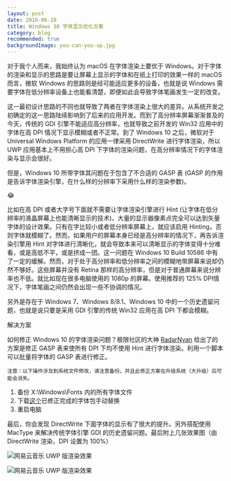 ```yaml
---
layout: post
date: 2016-06-28
title: Windows 10 字体显示优化方案
category: blog
recommended: true
backgroundImage: you-can-you-up.jpg
---
```


对于我个人而来，我始终认为 macOS 在字体渲染上要优于 Windows。对于字体的渲染和显示的思路是要让屏幕上显示的字体和在纸上打印的效果一样的 macOS 而言，微软 Windows 的思路则是经可能适应更多的设备，也就是说 Windows 需要字体在低分辨率设备上也能看清楚，即便如此会导致字体笔画发生一定的改变。

这一最初设计思路的不同也就导致了两者在字体渲染上很大的差异。从系统开发之初确定的这一思路陆续影响到了后来的应用开发。而到了高分辨率屏幕渐渐普及的今天，传统的 GDI 引擎不能适应高分辨率，也就导致之前开发的 Win32 应用中的字体在高 DPI 情况下显示模糊或者不正常。到了 Windows 10 之后，微软对于 Universal Windows Platform 的应用一律采用 DirectWrite 进行字体渲染，所以 UWP 应用基本上不用担心高 DPI 下字体的渲染问题，在高分辨率情况下的字体渲染与显示会很好。

但是，Windows 10 所带字体其问题在于包含了不合适的 GASP 表 (GASP 的作用是告诉字体渲染引擎，在什么样的分辨率下采用什么样的渲染参数)。

😂

比如在高 DPI 或者大字号下面就不需要让字体渲染引擎进行 Hint (让字体在低分辨率的液晶屏幕上也能清晰显示的技术)，大量的显示器像素点完全可以达到矢量字体的设计效果。只有在字比较小或者低分辨率屏幕上，就应该启用 Hinting，否则字体就模糊了。然而，如果用户的屏幕本身已经是高分辨率的情况下，再告诉渲染引擎用 Hint 对字体进行清晰化，就会导致本来可以清晰显示的字体变得十分难看，或是高低不平，或是挤成一团。这一问题在 Windows 10 Build 10586 中有了一定的缓解。然而，对于处于高分辨率和低分辨率之间的模糊地带屏幕来说却仍然不够好。这些屏幕并没有 Retina 那样的高分辨率，但是对于普通屏幕来说分辨率也不低。就比如现在很多电脑使用的 1080p 的屏幕。使用推荐的 125% DPI情况下，字体笔画之间仍然会出现一些不协调的情况。

另外是存在于 Windows 7、Windows 8/8.1、Windows 10 中的一个历史遗留问题，也就是说只要是采用 GDI 引擎的传统 Win32 应用在高 DPI 下都会模糊。

解决方案

如何修正 Windows 10 的字体渲染问题？极限社区的大神 [RadarNyan](http://bbs.themex.net/showthread.php?t=16903935) 给出了的方案是修正 GASP 表来使所有 DPI 下均不使用 Hint 进行字体渲染。利用一个脚本可以批量将字体的 GASP 表进行修正。

`注意：以下操作涉及到系统文件修改，请注意备份。并且此修正方案在升级系统（大升级）后可能会消失。`

1. 备份 X:\Windows\Fonts 内的所有字体文件
2. 下载[这个](http://pan.baidu.com/s/1i3CQdYd)已修正完成的字体包手动替换
3. 重启电脑

最后，你会发现 DirectWrite 下面字体的显示有了很大的提升。另外搭配使用 MacType 来解决传统字体引擎 GDI 的历史遗留问题。最后附上几张效果图（由 DirectWrite 渲染，DPI 设置为 100%）

![网易云音乐 UWP 版渲染效果](http://7xp63o.com1.z0.glb.clouddn.com/UWP-1.png)

![网易云音乐 UWP 版渲染效果](http://7xp63o.com1.z0.glb.clouddn.com/UWP-2.png)
